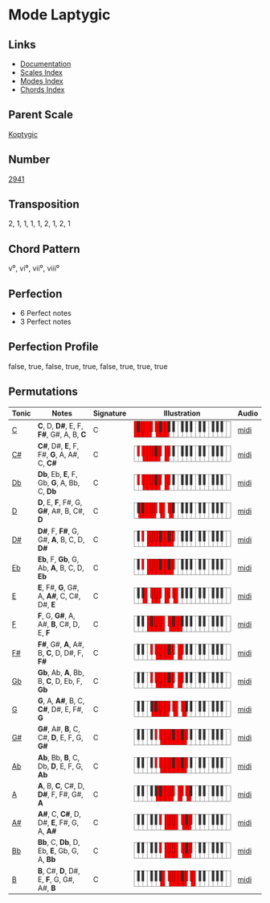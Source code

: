 # Mode Laptygic

## Links

- [Documentation](README.md)
- [Scales Index](Scales.md)
- [Modes Index](Modes.md)
- [Chords Index](Chords.md)

## Parent Scale

[Koptygic](ScaleKoptygic.md)

## Number

[2941](https://ianring.com/musictheory/scales/2941)

## Transposition

2, 1, 1, 1, 1, 2, 1, 2, 1

## Chord Pattern

v⁰, vi⁰, vii⁰, viii⁰

## Perfection

- 6 Perfect notes
- 3 Perfect notes

## Perfection Profile

false, true, false, true, true, false, true, true, true

## Permutations

| Tonic | Notes | Signature | Illustration | Audio |
|-------|-------|-----------|--------------|-------|
| [C](ModeCNaturalLaptygic.md) | **C**, D, **D#**, E, F, **F#**, G#, A, B, **C** | C | ![CNaturalLaptygic](ModeCNaturalLaptygic.png) | [midi](https://github.com/edipermadi/music/blob/main/docs/ModeCNaturalLaptygic.mid?raw=true) |
| [C#](ModeCSharpLaptygic.md) | **C#**, D#, **E**, F, F#, **G**, A, A#, C, **C#** | C | ![CSharpLaptygic](ModeCSharpLaptygic.png) | [midi](https://github.com/edipermadi/music/blob/main/docs/ModeCSharpLaptygic.mid?raw=true) |
| [Db](ModeDFlatLaptygic.md) | **Db**, Eb, **E**, F, Gb, **G**, A, Bb, C, **Db** | C | ![DFlatLaptygic](ModeDFlatLaptygic.png) | [midi](https://github.com/edipermadi/music/blob/main/docs/ModeDFlatLaptygic.mid?raw=true) |
| [D](ModeDNaturalLaptygic.md) | **D**, E, **F**, F#, G, **G#**, A#, B, C#, **D** | C | ![DNaturalLaptygic](ModeDNaturalLaptygic.png) | [midi](https://github.com/edipermadi/music/blob/main/docs/ModeDNaturalLaptygic.mid?raw=true) |
| [D#](ModeDSharpLaptygic.md) | **D#**, F, **F#**, G, G#, **A**, B, C, D, **D#** | C | ![DSharpLaptygic](ModeDSharpLaptygic.png) | [midi](https://github.com/edipermadi/music/blob/main/docs/ModeDSharpLaptygic.mid?raw=true) |
| [Eb](ModeEFlatLaptygic.md) | **Eb**, F, **Gb**, G, Ab, **A**, B, C, D, **Eb** | C | ![EFlatLaptygic](ModeEFlatLaptygic.png) | [midi](https://github.com/edipermadi/music/blob/main/docs/ModeEFlatLaptygic.mid?raw=true) |
| [E](ModeENaturalLaptygic.md) | **E**, F#, **G**, G#, A, **A#**, C, C#, D#, **E** | C | ![ENaturalLaptygic](ModeENaturalLaptygic.png) | [midi](https://github.com/edipermadi/music/blob/main/docs/ModeENaturalLaptygic.mid?raw=true) |
| [F](ModeFNaturalLaptygic.md) | **F**, G, **G#**, A, A#, **B**, C#, D, E, **F** | C | ![FNaturalLaptygic](ModeFNaturalLaptygic.png) | [midi](https://github.com/edipermadi/music/blob/main/docs/ModeFNaturalLaptygic.mid?raw=true) |
| [F#](ModeFSharpLaptygic.md) | **F#**, G#, **A**, A#, B, **C**, D, D#, F, **F#** | C | ![FSharpLaptygic](ModeFSharpLaptygic.png) | [midi](https://github.com/edipermadi/music/blob/main/docs/ModeFSharpLaptygic.mid?raw=true) |
| [Gb](ModeGFlatLaptygic.md) | **Gb**, Ab, **A**, Bb, B, **C**, D, Eb, F, **Gb** | C | ![GFlatLaptygic](ModeGFlatLaptygic.png) | [midi](https://github.com/edipermadi/music/blob/main/docs/ModeGFlatLaptygic.mid?raw=true) |
| [G](ModeGNaturalLaptygic.md) | **G**, A, **A#**, B, C, **C#**, D#, E, F#, **G** | C | ![GNaturalLaptygic](ModeGNaturalLaptygic.png) | [midi](https://github.com/edipermadi/music/blob/main/docs/ModeGNaturalLaptygic.mid?raw=true) |
| [G#](ModeGSharpLaptygic.md) | **G#**, A#, **B**, C, C#, **D**, E, F, G, **G#** | C | ![GSharpLaptygic](ModeGSharpLaptygic.png) | [midi](https://github.com/edipermadi/music/blob/main/docs/ModeGSharpLaptygic.mid?raw=true) |
| [Ab](ModeAFlatLaptygic.md) | **Ab**, Bb, **B**, C, Db, **D**, E, F, G, **Ab** | C | ![AFlatLaptygic](ModeAFlatLaptygic.png) | [midi](https://github.com/edipermadi/music/blob/main/docs/ModeAFlatLaptygic.mid?raw=true) |
| [A](ModeANaturalLaptygic.md) | **A**, B, **C**, C#, D, **D#**, F, F#, G#, **A** | C | ![ANaturalLaptygic](ModeANaturalLaptygic.png) | [midi](https://github.com/edipermadi/music/blob/main/docs/ModeANaturalLaptygic.mid?raw=true) |
| [A#](ModeASharpLaptygic.md) | **A#**, C, **C#**, D, D#, **E**, F#, G, A, **A#** | C | ![ASharpLaptygic](ModeASharpLaptygic.png) | [midi](https://github.com/edipermadi/music/blob/main/docs/ModeASharpLaptygic.mid?raw=true) |
| [Bb](ModeBFlatLaptygic.md) | **Bb**, C, **Db**, D, Eb, **E**, Gb, G, A, **Bb** | C | ![BFlatLaptygic](ModeBFlatLaptygic.png) | [midi](https://github.com/edipermadi/music/blob/main/docs/ModeBFlatLaptygic.mid?raw=true) |
| [B](ModeBNaturalLaptygic.md) | **B**, C#, **D**, D#, E, **F**, G, G#, A#, **B** | C | ![BNaturalLaptygic](ModeBNaturalLaptygic.png) | [midi](https://github.com/edipermadi/music/blob/main/docs/ModeBNaturalLaptygic.mid?raw=true) |
